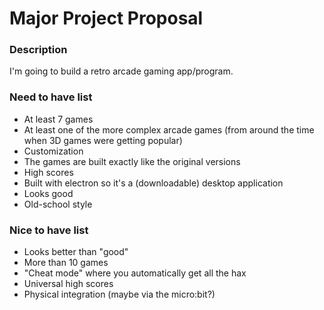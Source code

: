 # Major Project Proposal

### Description
I'm going to build a retro arcade gaming app/program. 
 
### Need to have list
  - At least 7 games
  - At least one of the more complex arcade games (from around the time when 3D games were getting popular)
  - Customization
  - The games are built exactly like the original versions
  - High scores
  - Built with electron so it's a (downloadable) desktop application
  - Looks good
  - Old-school style 
  
### Nice to have list
  - Looks better than "good"
  - More than 10 games 
  - "Cheat mode" where you automatically get all the hax
  - Universal high scores
  - Physical integration (maybe via the micro:bit?)
